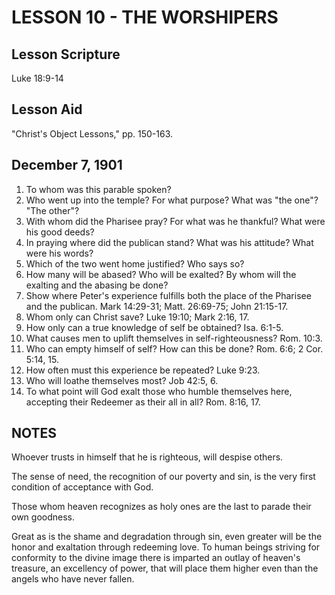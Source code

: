 # LESSON 10 - THE WORSHIPERS

## Lesson Scripture
Luke 18:9-14

## Lesson Aid
"Christ's Object Lessons," pp. 150-163.

## December 7, 1901

1. To whom was this parable spoken?
2. Who went up into the temple? For what purpose? What was "the one"? "The other"?
3. With whom did the Pharisee pray? For what was he thankful? What were his good deeds?
4. In praying where did the publican stand? What was his attitude? What were his words?
5. Which of the two went home justified? Who says so?
6. How many will be abased? Who will be exalted? By whom will the exalting and the abasing be done?
7. Show where Peter's experience fulfills both the place of the Pharisee and the publican. Mark 14:29-31; Matt. 26:69-75; John 21:15-17.
8. Whom only can Christ save? Luke 19:10; Mark 2:16, 17.
9. How only can a true knowledge of self be obtained? Isa. 6:1-5.
10. What causes men to uplift themselves in self-righteousness? Rom. 10:3.
11. Who can empty himself of self? How can this be done? Rom. 6:6; 2 Cor. 5:14, 15.
12. How often must this experience be repeated? Luke 9:23.
13. Who will loathe themselves most? Job 42:5, 6.
14. To what point will God exalt those who humble themselves here, accepting their Redeemer as their all in all? Rom. 8:16, 17.

## NOTES

Whoever trusts in himself that he is righteous, will despise others.

The sense of need, the recognition of our poverty and sin, is the very first condition of acceptance with God.

Those whom heaven recognizes as holy ones are the last to parade their own goodness.

Great as is the shame and degradation through sin, even greater will be the honor and exaltation through redeeming love. To human beings striving for conformity to the divine image there is imparted an outlay of heaven's treasure, an excellency of power, that will place them higher even than the angels who have never fallen.